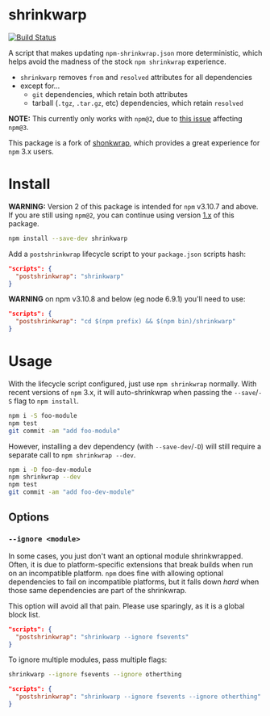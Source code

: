 # shrinkwarp

[![Build Status](https://travis-ci.org/evocateur/shrinkwarp.svg?branch=master)](https://travis-ci.org/evocateur/shrinkwarp)

A script that makes updating `npm-shrinkwrap.json` more deterministic,
which helps avoid the madness of the stock `npm shrinkwrap` experience.

 * `shrinkwarp` removes `from` and `resolved` attributes for all dependencies
 * except for...
     - `git` dependencies, which retain both attributes
     - tarball (`.tgz`, `.tar.gz`, etc) dependencies, which retain `resolved`

**NOTE:** This currently only works with `npm@2`,
due to [this issue](https://github.com/npm/npm/issues/10502) affecting `npm@3`.

This package is a fork of [shonkwrap](https://github.com/skybet/shonkwrap),
which provides a great experience for `npm` 3.x users.

# Install

**WARNING:** Version 2 of this package is intended for `npm` v3.10.7 and above.
If you are still using `npm@2`,
you can continue using version [1.x][] of this package.

```sh
npm install --save-dev shrinkwarp
```

Add a `postshrinkwrap` lifecycle script to your `package.json` scripts hash:

```json
"scripts": {
  "postshrinkwrap": "shrinkwarp"
}
```

**WARNING** on npm v3.10.8 and below (eg node 6.9.1) you'll need to use:

```json
"scripts": {
  "postshrinkwrap": "cd $(npm prefix) && $(npm bin)/shrinkwarp"
}
```

# Usage

With the lifecycle script configured,
just use `npm shrinkwrap` normally.
With recent versions of `npm` 3.x,
it will auto-shrinkwrap when passing the `--save`/`-S` flag to `npm install`.

```sh
npm i -S foo-module
npm test
git commit -am "add foo-module"
```

However, installing a dev dependency (with `--save-dev`/`-D`)
will still require a separate call to `npm shrinkwrap --dev`.

```sh
npm i -D foo-dev-module
npm shrinkwrap --dev
npm test
git commit -am "add foo-dev-module"
```

## Options

### `--ignore <module>`

In some cases, you just don't want an optional module shrinkwrapped.
Often, it is due to platform-specific extensions that break builds when run on an incompatible platform.
`npm` does fine with allowing optional dependencies to fail on incompatible platforms,
but it falls down *hard* when those same dependencies are part of the shrinkwrap.

This option will avoid all that pain.
Please use sparingly,
as it is a global block list.

```json
"scripts": {
  "postshrinkwrap": "shrinkwarp --ignore fsevents"
}
```

To ignore multiple modules,
pass multiple flags:

```sh
shrinkwarp --ignore fsevents --ignore otherthing
```

```json
"scripts": {
  "postshrinkwrap": "shrinkwarp --ignore fsevents --ignore otherthing"
}
```

[1.x]: https://github.com/evocateur/shrinkwarp/tree/v1.2.0#install
